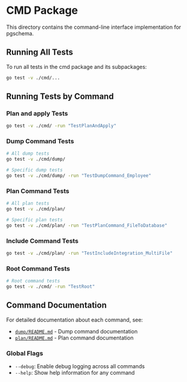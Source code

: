 # CMD Package

This directory contains the command-line interface implementation for pgschema.

## Running All Tests

To run all tests in the cmd package and its subpackages:

```bash
go test -v ./cmd/...
```

## Running Tests by Command

### Plan and apply Tests

```bash
go test -v ./cmd/ -run "TestPlanAndApply"
```

### Dump Command Tests

```bash
# All dump tests
go test -v ./cmd/dump/

# Specific dump tests
go test -v ./cmd/dump/ -run "TestDumpCommand_Employee"
```

### Plan Command Tests

```bash
# All plan tests
go test -v ./cmd/plan/

# Specific plan tests
go test -v ./cmd/plan/ -run "TestPlanCommand_FileToDatabase"
```

### Include Command Tests

```bash
go test -v ./cmd/plan/ -run "TestIncludeIntegration_MultiFile"
```

### Root Command Tests

```bash
# Root command tests
go test -v ./cmd/ -run "TestRoot"
```

## Command Documentation

For detailed documentation about each command, see:

- [`dump/README.md`](./dump/README.md) - Dump command documentation
- [`plan/README.md`](./plan/README.md) - Plan command documentation

### Global Flags

- `--debug`: Enable debug logging across all commands
- `--help`: Show help information for any command
